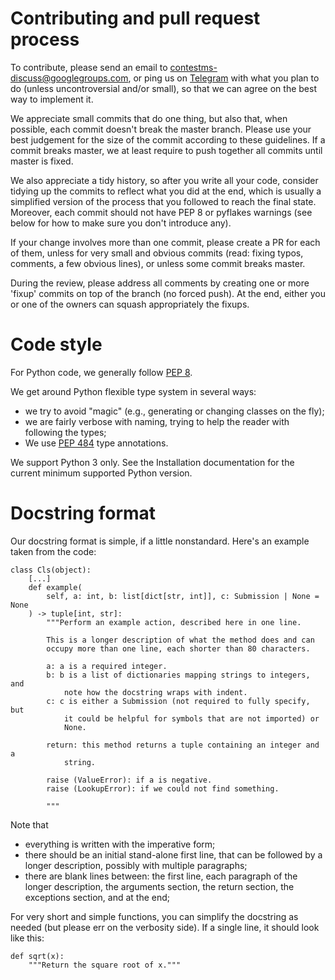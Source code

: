 # Contributing and pull request process

To contribute, please send an email to contestms-discuss@googlegroups.com, or
ping us on [Telegram](https://t.me/contestms) with what you plan to do (unless
uncontroversial and/or small), so that we can agree on the best way to implement
it.

We appreciate small commits that do one thing, but also that, when possible,
each commit doesn't break the master branch. Please use your best judgement for
the size of the commit according to these guidelines. If a commit breaks master,
we at least require to push together all commits until master is fixed.

We also appreciate a tidy history, so after you write all your code, consider
tidying up the commits to reflect what you did at the end, which is usually a
simplified version of the process that you followed to reach the final state.
Moreover, each commit should not have PEP 8 or pyflakes warnings (see below for
how to make sure you don't introduce any).

If your change involves more than one commit, please create a PR for each of
them, unless for very small and obvious commits (read: fixing typos, comments, a
few obvious lines), or unless some commit breaks master.

During the review, please address all comments by creating one or more 'fixup'
commits on top of the branch (no forced push). At the end, either you or one of
the owners can squash appropriately the fixups.

# Code style

For Python code, we generally follow [PEP 8](https://www.python.org/dev/peps/pep-0008/).

We get around Python flexible type system in several ways:
* we try to avoid "magic" (e.g., generating or changing classes on the fly);
* we are fairly verbose with naming, trying to help the reader with following the types;
* We use [PEP 484](https://www.python.org/dev/peps/pep-0484/) type annotations.

We support Python 3 only. See the Installation documentation for the current
minimum supported Python version.

# Docstring format

Our docstring format is simple, if a little nonstandard.
Here's an example taken from the code:

```
class Cls(object):
    [...]
    def example(
        self, a: int, b: list[dict[str, int]], c: Submission | None = None
    ) -> tuple[int, str]:
        """Perform an example action, described here in one line.

        This is a longer description of what the method does and can
        occupy more than one line, each shorter than 80 characters.

        a: a is a required integer.
        b: b is a list of dictionaries mapping strings to integers, and
            note how the docstring wraps with indent.
        c: c is either a Submission (not required to fully specify, but
            it could be helpful for symbols that are not imported) or
            None.

        return: this method returns a tuple containing an integer and a
            string.

        raise (ValueError): if a is negative.
        raise (LookupError): if we could not find something.

        """
```

Note that
* everything is written with the imperative form;
* there should be an initial stand-alone first line, that can be followed by a longer description, possibly with multiple paragraphs;
* there are blank lines between: the first line, each paragraph of the longer description, the arguments section, the return section, the exceptions section, and at the end;

For very short and simple functions, you can simplify the docstring as needed (but please err on the verbosity side). If a single line, it should look like this:

```
def sqrt(x):
    """Return the square root of x."""
```
